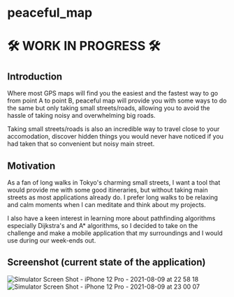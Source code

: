 # peaceful_map

# 🛠 WORK IN PROGRESS 🛠 

## Introduction

Where most GPS maps will find you the easiest and the fastest way to go from point A to point B, peaceful map will provide you with some ways to do the same but only taking small streets/roads, allowing you to avoid the hassle of taking noisy and overwhelming big roads.  

Taking small streets/roads is also an incredible way to travel close to your accomodation, discover hidden things you would never have noticed if you had taken that so convenient but noisy main street. 

## Motivation 

As a fan of long walks in Tokyo's charming small streets, I want a tool that would provide me with some good itineraries, but without taking main streets as most applications already do. I prefer long walks to be relaxing and calm moments when I can meditate and think about my projects.

I also have a keen interest in learning more about pathfinding algorithms especially Dijkstra's and A* algorithms, so I decided to take on the challenge and make a mobile application that my surroundings and I would use during our week-ends out.

## Screenshot (current state of the application)

![Simulator Screen Shot - iPhone 12 Pro - 2021-08-09 at 22 58 18](https://user-images.githubusercontent.com/66731438/128719476-c430bb0d-bddc-42fd-a6a4-e28041923d27.png)
![Simulator Screen Shot - iPhone 12 Pro - 2021-08-09 at 23 00 07](https://user-images.githubusercontent.com/66731438/128719493-bcbaecb8-cee3-4548-8567-712b8a51e969.png)
